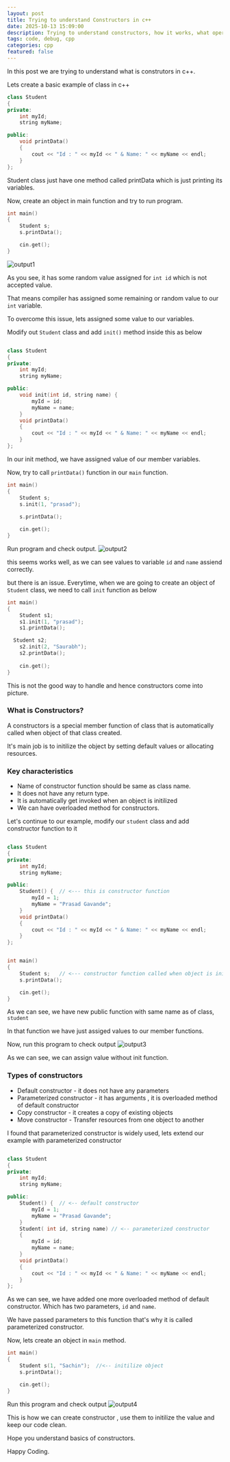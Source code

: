 ```yaml
---
layout: post
title: Trying to understand Constructors in c++
date: 2025-10-13 15:09:00
description: Trying to understand constructors, how it works, what operations we can perform etc. 
tags: code, debug, cpp
categories: cpp
featured: false
---
```


In this post we are trying to understand what is construtors in c++. 

Lets create a basic example of class in c++ 

```c++
class Student
{
private:
	int myId;
	string myName;

public:		
	void printData()
	{
		cout << "Id : " << myId << " & Name: " << myName << endl; 
	}
};
```

Student class just have one method called printData which is just printing its variables. 

Now, create an object in main function and try to run program.
```c++
int main()
{
	Student s; 	
	s.printData();

	cin.get();
}
```

![output1](https://raw.githubusercontent.com/prasadrgavande/prasadgavande.github.io/refs/heads/master/assets/img/6-trying-to-understand-constructors/output1.png)

As you see, it has some random value assigned for `int id` which is not accepted value. 

That means compiler has assigned some remaining or random value to our `int` variable.

To overcome this issue, lets assigned some value to our variables.

Modify out `Student` class and add `init()` method inside this as below

```c++

class Student
{
private:
	int myId;
	string myName;

public:
	void init(int id, string name) {		
		myId = id;
		myName = name;
	}	
	void printData()
	{
		cout << "Id : " << myId << " & Name: " << myName << endl; 
	}
};
```

In our init method, we have assigned value of our member variables. 

Now, try to call `printData()` function in our `main` function. 

```c++
int main()
{
	Student s; 	
	s.init(1, "prasad");
	
	s.printData();

	cin.get();
}
```

Run program and check output.
![output2](https://raw.githubusercontent.com/prasadrgavande/prasadgavande.github.io/refs/heads/master/assets/img/6-trying-to-understand-constructors/output2.png)

this seems works well, as we can see values to variable `id` and `name` assiend correctly. 

but there is an issue. 
Everytime, when we are going to create an object of `Student` class, we need to call `init` function as below

```c++
int main()
{
	Student s1; 	
	s1.init(1, "prasad");
	s1.printData();

  Student s2; 	
	s2.init(2, "Saurabh");
	s2.printData();
  
	cin.get();
}
```

This is not the good way to handle and hence constructors come into picture. 

### What is Constructors? 

A constructors is a special member function of class that is automatically called when object of that class created. 

It's main job is to initilize the object by setting default values or allocating resources. 

### Key characteristics 
- Name of constructor function should be same as class name.
- It does not have any return type. 
- It is automatically get invoked when an object is initilized
- We can have overloaded method for constructors.

Let's continue to our example, modify our `student` class and add constructor function to it

```c++

class Student
{
private:
	int myId;
	string myName;

public:
	Student() {  // <--- this is constructor function
		myId = 1;
		myName = "Prasad Gavande";
	}
	void printData()
	{
		cout << "Id : " << myId << " & Name: " << myName << endl; 
	}
};


int main()
{
	Student s; 	 // <--- constructor function called when object is initilized 
	s.printData();

	cin.get();
}
```
As we can see, we have new public function with same name as of class, `student`

In that function we have just assiged values to our member functions.

Now, run this program to check output
![output3](https://raw.githubusercontent.com/prasadrgavande/prasadgavande.github.io/refs/heads/master/assets/img/6-trying-to-understand-constructors/output3.png)

As we can see, we can assign value without init function. 



### Types of constructors 
- Default constructor - it does not have any parameters
- Parameterized constructor - it has arguments , it is overloaded method of default constructor
- Copy constructor - it creates a copy of existing objects
- Move constructor - Transfer resources from one object to another

I found that parameterized constructor is widely used, lets extend our example with parameterized constructor

```c++

class Student
{
private:
	int myId;
	string myName;

public:	
	Student() {  // <-- default constructor
		myId = 1;
		myName = "Prasad Gavande";
	}
	Student( int id, string name) // <-- parameterized constructor
	{
		myId = id;
		myName = name; 
	}
	void printData()
	{
		cout << "Id : " << myId << " & Name: " << myName << endl; 
	}
};
```
As we can see, we have added one more overloaded method of default constructor. Which has two parameters, `id` and `name`.

We have passed parameters to this function that's why it is called parameterized constructor.

Now, lets create an object in `main` method.

```c++
int main()
{	
	Student s(1, "Sachin");  //<-- initilize object 
	s.printData();

	cin.get();
}
```
Run this program and check output
![output4](https://raw.githubusercontent.com/prasadrgavande/prasadgavande.github.io/refs/heads/master/assets/img/6-trying-to-understand-constructors/output4.png)

This is how we can create constructor , use them to initilize the value and keep our code clean. 

Hope you understand basics of constructors. 

Happy Coding. 

